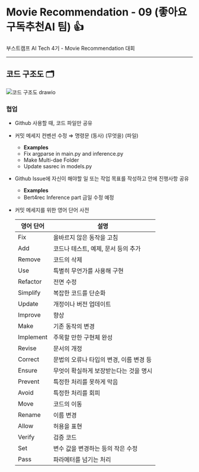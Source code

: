# Movie Recommendation - 09 (좋아요구독추천AI 팀) 👍

부스트캠프 AI Tech 4기 - Movie Recommendation 대회

---

## 코드 구조도 🗂️

![코드 구조도 drawio](https://user-images.githubusercontent.com/94108712/208797052-82871c40-05b1-49c6-aee3-a4145717c7e3.png)

### 협업

- Github 사용할 때, 코드 파일만 공유
- 커밋 메세지 컨벤션 수정 ⇒ 명령문 (동사) (무엇을) (파일)
    - **Examples**
    - Fix argparse in main.py and inference.py
    - Make Multi-dae Folder
    - Update sasrec in models.py
- Github Issue에 자신이 해야할 일 또는 작업 목표를 작성하고 안에 진행사항 공유
    - **Examples**
    - Bert4rec Inference part 금일 수정 예정
- 커밋 메세지를 위한 영어 단어 사전
    
    |영어 단어|설명|
    |------|------|
    |Fix|올바르지 않은 동작을 고침|
    |Add|코드나 테스트, 예제, 문서 등의 추가|
    |Remove|코드의 삭제|
    |Use|특별히 무언가를 사용해 구현|
    |Refactor|전면 수정|
    |Simplify|복잡한 코드를 단순화|
    |Update|개정이나 버전 업데이트|
    |Improve|향상|
    |Make|기존 동작의 변경|
    |Implement|주목할 만한 구현체 완성|
    |Revise|문서의 개정|
    |Correct|문법의 오류나 타입의 변경, 이름 변경 등|
    |Ensure|무엇이 확실하게 보장받는다는 것을 명시|
    |Prevent|특정한 처리를 못하게 막음|
    |Avoid|특정한 처리를 회피|
    |Move|코드의 이동|
    |Rename|이름 변경|
    |Allow|허용을 표현|
    |Verify|검증 코드|
    |Set|변수 값을 변경하는 등의 작은 수정|
    |Pass|파라메터를 넘기는 처리|
